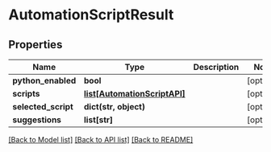 # AutomationScriptResult

## Properties
Name | Type | Description | Notes
------------ | ------------- | ------------- | -------------
**python_enabled** | **bool** |  | [optional] 
**scripts** | [**list[AutomationScriptAPI]**](AutomationScriptAPI.md) |  | [optional] 
**selected_script** | **dict(str, object)** |  | [optional] 
**suggestions** | **list[str]** |  | [optional] 

[[Back to Model list]](../README.md#documentation-for-models) [[Back to API list]](../README.md#documentation-for-api-endpoints) [[Back to README]](../README.md)



